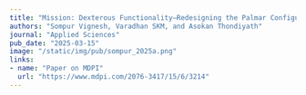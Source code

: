 ```yaml
---
title: "Mission: Dexterous Functionality—Redesigning the Palmar Configuration Paradigm of Underactuated Prosthetic Hands"
authors: "Sompur Vignesh, Varadhan SKM, and Asokan Thondiyath"
journal: "Applied Sciences"
pub_date: "2025-03-15"
image: "/static/img/pub/sompur_2025a.png"
links:
- name: "Paper on MDPI"
  url: "https://www.mdpi.com/2076-3417/15/6/3214"
---
```



